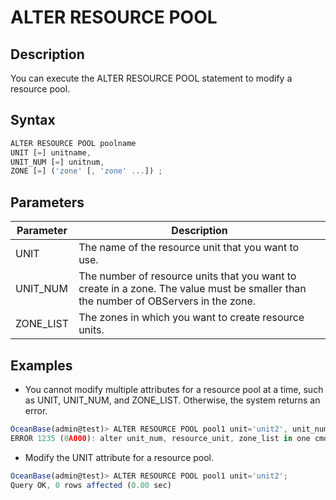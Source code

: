 ALTER RESOURCE POOL 
========================================



Description 
--------------------

You can execute the ALTER RESOURCE POOL statement to modify a resource pool.

Syntax 
---------------

```javascript
ALTER RESOURCE POOL poolname 
UNIT [=] unitname, 
UNIT_NUM [=] unitnum, 
ZONE [=] ('zone' [, 'zone' ...]) ;
```



Parameters 
-------------------



| **Parameter** |                                                           **Description**                                                           |
|---------------|-------------------------------------------------------------------------------------------------------------------------------------|
| UNIT          | The name of the resource unit that you want to use.                                                                                 |
| UNIT_NUM      | The number of resource units that you want to create in a zone. The value must be smaller than the number of OBServers in the zone. |
| ZONE_LIST     | The zones in which you want to create resource units.                                                                               |





Examples 
-----------------

* You cannot modify multiple attributes for a resource pool at a time, such as UNIT, UNIT_NUM, and ZONE_LIST. Otherwise, the system returns an error.




```javascript
OceanBase(admin@test)> ALTER RESOURCE POOL pool1 unit='unit2', unit_num=1, zone_list=('zone1');
ERROR 1235 (0A000): alter unit_num, resource_unit, zone_list in one cmd not supported
```



* Modify the UNIT attribute for a resource pool.




```javascript
OceanBase(admin@test)> ALTER RESOURCE POOL pool1 unit='unit2';
Query OK, 0 rows affected (0.00 sec)
```



